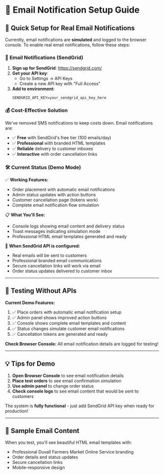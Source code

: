 # 📧 Email Notification Setup Guide

## 🚀 Quick Setup for Real Email Notifications

Currently, email notifications are **simulated** and logged to the browser console. To enable real email notifications, follow these steps:

### 📧 **Email Notifications (SendGrid)**

1. **Sign up for SendGrid**: https://sendgrid.com/
2. **Get your API key**: 
   - Go to Settings → API Keys
   - Create a new API key with "Full Access"
3. **Add to environment**:
   ```env
   SENDGRID_API_KEY=your_sendgrid_api_key_here
   ```

### 💰 **Cost-Effective Solution**

We've removed SMS notifications to keep costs down. Email notifications are:
- ✅ **Free** with SendGrid's free tier (100 emails/day)
- ✅ **Professional** with branded HTML templates
- ✅ **Reliable** delivery to customer inboxes
- ✅ **Interactive** with order cancellation links

### 🛠️ **Current Status (Demo Mode)**

✅ **Working Features:**
- Order placement with automatic email notifications
- Admin status updates with action buttons  
- Customer cancellation page (tokens work)
- Complete email notification flow simulation

📋 **What You'll See:**
- Console logs showing email content and delivery status
- Toast messages indicating simulation mode
- Professional HTML email templates generated and ready

🔄 **When SendGrid API is configured:**
- Real emails will be sent to customers
- Professional branded email communications
- Secure cancellation links will work via email
- Order status updates delivered to customer inbox

---

## 🧪 **Testing Without APIs**

**Current Demo Features:**
1. ✅ Place orders with automatic email notification setup
2. ✅ Admin panel shows improved action buttons
3. ✅ Console shows complete email templates and content
4. ✅ Status changes simulate customer email notifications
5. ✅ Cancellation tokens are generated and ready

**Check Browser Console:** All email notification details are logged for testing!

---

## 💡 **Tips for Demo**

1. **Open Browser Console** to see email notification details
2. **Place test orders** to see email confirmation simulation
3. **Use admin panel** to change order status
4. **Check console logs** to see email content that would be sent to customers

The system is **fully functional** - just add SendGrid API key when ready for production!

---

## 📧 **Sample Email Content**

When you test, you'll see beautiful HTML email templates with:
- Professional Duvall Farmers Market Online Service branding
- Order details and status updates
- Secure cancellation links
- Mobile-responsive design 